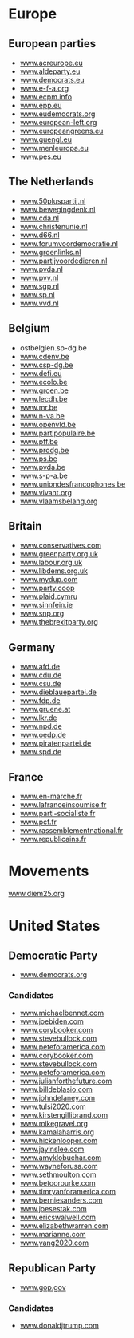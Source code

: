 # Europe

## European parties

- www.acreurope.eu
- www.aldeparty.eu
- www.democrats.eu
- www.e-f-a.org
- www.ecpm.info
- www.epp.eu
- www.eudemocrats.org
- www.european-left.org
- www.europeangreens.eu
- www.guengl.eu
- www.menleuropa.eu
- www.pes.eu

## The Netherlands

- www.50pluspartij.nl
- www.bewegingdenk.nl
- www.cda.nl
- www.christenunie.nl
- www.d66.nl
- www.forumvoordemocratie.nl
- www.groenlinks.nl
- www.partijvoordedieren.nl
- www.pvda.nl
- www.pvv.nl
- www.sgp.nl
- www.sp.nl
- www.vvd.nl

## Belgium

- ostbelgien.sp-dg.be
- www.cdenv.be
- www.csp-dg.be
- www.defi.eu
- www.ecolo.be
- www.groen.be
- www.lecdh.be
- www.mr.be
- www.n-va.be
- www.openvld.be
- www.partipopulaire.be
- www.pff.be
- www.prodg.be
- www.ps.be
- www.pvda.be
- www.s-p-a.be
- www.uniondesfrancophones.be
- www.vivant.org
- www.vlaamsbelang.org

## Britain

- www.conservatives.com
- www.greenparty.org.uk
- www.labour.org.uk
- www.libdems.org.uk
- www.mydup.com
- www.party.coop
- www.plaid.cymru
- www.sinnfein.ie
- www.snp.org
- www.thebrexitparty.org

## Germany

- www.afd.de
- www.cdu.de
- www.csu.de
- www.dieblauepartei.de
- www.fdp.de
- www.gruene.at
- www.lkr.de
- www.npd.de
- www.oedp.de
- www.piratenpartei.de
- www.spd.de

## France

- www.en-marche.fr
- www.lafranceinsoumise.fr
- www.parti-socialiste.fr
- www.pcf.fr
- www.rassemblementnational.fr
- www.republicains.fr

# Movements

www.diem25.org

# United States

## Democratic Party

- www.democrats.org

### Candidates

- www.michaelbennet.com
- www.joebiden.com
- www.corybooker.com
- www.stevebullock.com
- www.peteforamerica.com
- www.corybooker.com
- www.stevebullock.com
- www.peteforamerica.com
- www.julianforthefuture.com
- www.billdeblasio.com
- www.johndelaney.com
- www.tulsi2020.com
- www.kirstengillibrand.com
- www.mikegravel.org
- www.kamalaharris.org
- www.hickenlooper.com
- www.jayinslee.com
- www.amyklobuchar.com
- www.wayneforusa.com
- www.sethmoulton.com
- www.betoorourke.com
- www.timryanforamerica.com
- www.berniesanders.com
- www.joesestak.com
- www.ericswalwell.com
- www.elizabethwarren.com
- www.marianne.com
- www.yang2020.com

## Republican Party

- www.gop.gov

### Candidates

- www.donaldjtrump.com
